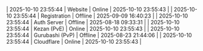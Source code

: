 | 2025-10-10 23:55:44 | Website | Online | 2025-10-10 23:55:43 |
| 2025-10-10 23:55:44 | Registration | Offline | 2025-09-09 16:40:23 |
| 2025-10-10 23:55:44 | Auth Server | Offline | 2025-08-18 09:33:31 |
| 2025-10-10 23:55:44 | Kezan (PvE) | Online | 2025-10-10 23:55:43 |
| 2025-10-10 23:55:44 | Gurubashi (PvP) | Offline | 2025-08-23 21:44:06 |
| 2025-10-10 23:55:44 | Cloudflare | Online | 2025-10-10 23:55:43 |
